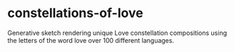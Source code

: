 # constellations-of-love
Generative sketch rendering unique Love constellation compositions using the letters of the word love over 100 different languages.
